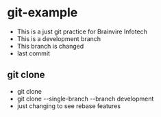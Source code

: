 # git-example
- This is a just git practice for Brainvire Infotech
- This is a development branch
- This branch is changed
- last commit

## git clone
- git clone <link>
- git clone --single-branch --branch development <link>
- just changing to see rebase features
